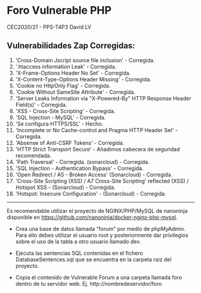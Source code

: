 # Foro Vulnerable PHP
CEC2020/21 - PPS-T4P3
David LV

## Vulnerabilidades Zap Corregidas:
1. 'Cross-Domain Jscript source file inclusion' - Corregida.
2. '.htaccess information Leak' - Corregida.
3. 'X-Frame-Options Header No Set' - Corregida.
4. 'X-Content-Type-Options Header Missing' - Corregida.
5. 'Cookie no HttpOnly Flag' - Corregida.
6. 'Cookie Without SameSite Attribute' - Corregida.
7. 'Server Leaks Information via "X-Powered-By" HTTP Response Header Field(s)' - Corregida.
8. 'XSS - Cross-Site Scripting' - Corregida.
9. 'SQL Injection - MySQL' - Corregida.
10. 'Se configura HTTPS/SSL' - Hecho.
11. 'Incomplete or No Cache-control and Pragma HTTP Header Set' - Corregida.
12. 'Absense of Anti-CSRF Tokens' - Corregida.
13. 'HTTP Strict Transport Secure' - Añadimos cabecera de seguridad recomendada.
14. 'Path Traversal' - Corregida. (sonarcloud) - Corregida.
15. 'SQL Injection - Authentication Bypass' - Corregida.
16. 'Open Redirect / A5 - Broken Access' (Sonarcloud) - Corregida.
17. 'Cross-Site Scripting (XSS) / A7 Cross-Site Scripting' reflected (XSS) / Hotspot XSS - (Sonarcloud) - Corregida.
18. 'Hotspot: Insecure Configuration' - (Sonarcloud) - Corregida.

***

Es recomendable utilizar el proyecto de NGINX/PHP/MySQL de nanoninja disponible en https://github.com/nanoninja/docker-nginx-php-mysql. 

* Crea una base de datos llamada "forum" por medio de phpMyAdmin. Para ello debes utilizar el usuario root y posteriormente dar privilegios sobre el uso de la tabla a otro usuario llamado dev.

* Ejecuta las sentencias SQL contenidas en el fichero DatabaseSentences.sql que se encuentra en la carpeta raiz del proyecto.
* Copia el contenido de Vulnerable Forum a una carpeta llamada foro dentro de tu servidor web. Ej. http://nombredeservidor/foro
 

